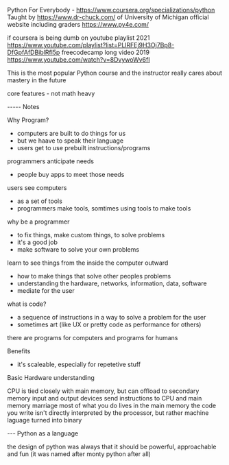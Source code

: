 
Python For Everybody - https://www.coursera.org/specializations/python
Taught by https://www.dr-chuck.com/ of University of Michigan
official website including graders https://www.py4e.com/

if coursera is being dumb on youtube
playlist 2021 https://www.youtube.com/playlist?list=PLlRFEj9H3Oj7Bp8-DfGpfAfDBiblRfl5p
freecodecamp long video 2019 https://www.youtube.com/watch?v=8DvywoWv6fI

This is the most popular Python course and the instructor really cares about mastery in the future

core features - not math heavy

----- Notes


Why Program?
- computers are built to do things for us
- but we haave to speak their language
- users get to use prebuilt instructions/programs

programmers anticipate needs
- people buy apps to meet those needs

users see computers
- as a set of tools
- programmers make tools, somtimes using tools to make tools

why be a programmer
- to fix things, make custom things, to solve problems
- it's a good job
- make software to solve your own problems

learn to see things from the inside the computer outward
- how to make things that solve other peoples problems
- understanding the hardware, networks, information, data, software
- mediate for the user

what is code?
- a sequence of instructions in a way to solve a problem for the user
- sometimes art (like UX or pretty code as performance for others)

there are programs for computers and programs for humans

Benefits
- it's scaleable, especially for repetetive stuff


Basic Hardware understanding

CPU is tied closely with main memory, but can offload to secondary memory
input and output devices send instructions to CPU and main memory marriage
most of what you do lives in the main memory
the code you write isn't directly interpreted by the processor, but rather machine laguage turned into binary


--- Python as a language

the design of python was always that it should be powerful, approachable and fun (it was named after monty python after all)






